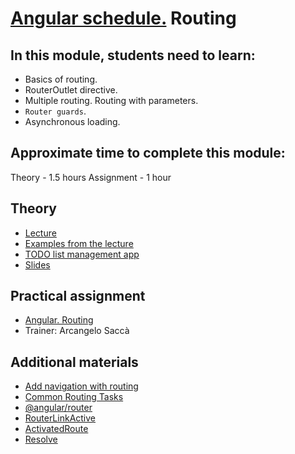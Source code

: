 # [Angular schedule.](../../README-ENG.md) Routing

## In this module, students need to learn:

- Basics of routing.
- RouterOutlet directive.
- Multiple routing. Routing with parameters.
- `Router guards`.
- Asynchronous loading.

## Approximate time to complete this module:
Theory - 1.5 hours
Assignment - 1 hour

## Theory 
- [Lecture](https://youtu.be/zmER4c9Nj_A)
- [Examples from the lecture](https://github.com/pavelrazuvalau/angular-lectures/tree/master/angular-routing)
- [TODO list management app](https://github.com/pavelrazuvalau/todo-list-management/tree/9c36d584cb393ec6bf860ec34dba1e3c4b9aa6fd)
- [Slides](https://slides.com/pavelrazuvalau/angular-routing)

## Practical assignment
- [Angular. Routing](https://github.com/rolling-scopes-school/tasks/blob/master/tasks/angular/modules-services-routing.md)
- Trainer: Arcangelo Saccà 

## Additional materials
- [Add navigation with routing](https://angular.io/tutorial/toh-pt5)
- [Common Routing Tasks](https://angular.io/guide/router)
- [@angular/router](https://angular.io/api/router)
- [RouterLinkActive](https://angular.io/api/router/RouterLinkActive)
- [ActivatedRoute](https://angular.io/api/router/ActivatedRoute)
- [Resolve](https://angular.io/api/router/Resolve)
